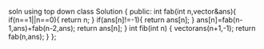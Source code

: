 soln using top down
class Solution {
public:
int fab(int n,vector<int>&ans){
if(n==1||n==0){
return n;
}
if(ans[n]!=-1){
return ans[n];
}
ans[n]=fab(n-1,ans)+fab(n-2,ans);
return ans[n];
}
int fib(int n) {
vector<int>ans(n+1,-1);
return fab(n,ans);
}
};